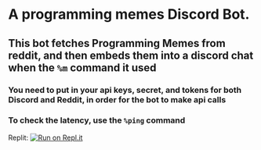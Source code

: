 # A programming memes Discord Bot. 

## This bot fetches Programming Memes from reddit, and then embeds them into a discord chat when the `%m` command it used

### You need to put in your api keys, secret, and tokens for both Discord and Reddit, in order for the bot to make api calls

### To check the latency, use the `%ping` command

Replit: [![Run on Repl.it](https://repl.it/badge/github/SudhanPlayz/Discord-MusicBot)](https://replit.com/@GauravjeetSing1/ProgrammingMemesBot)

